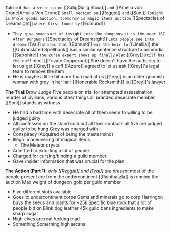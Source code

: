 `Tabloid has a write up on` [[Sulig|Sulig Stoud]] `and` [[Amelia von Crone|Amelia Von Crone]]
`Small section on` [[Reggie]] `and` [[Soni]]
`Tonight is Whole goods auction, tommorow is magic items auction` 
[[Spectacles of Dreamsight]] `where first found by` [[Edmund]]
- `They give some sort of insight into the dungeons`
`it is the year 107 After Dungeons`
[[Spectacles of Dreamsight]] `Lets people see into dreams`
[[Val]] `shares that` [[Edmund]] `was the heir to` [[Linellia]] 
the [[Untranslated Spellbook]] has a similar sentence structure to primordia
[[Sapphire]] `the curse expert shows up finally`
`Also` [[Grey]] `still has the cuff`
meet [[Private Copperpot]]
She doesn't have the authority to let us get [[Grey]]'s cuff
[[Azuro]] agreed to let us ask [[Grey]]'s legal team to remove the item
- He is maybe a little bit more than mad at us
[[Grey]] is an older gnomish woman with grey in her hair
[[Honerable Rocksmith]] is [[Grey]]'s lawyer

**The Trial**
Drow Judge
Five people on trial for attempted assassination, murder of civilians, various other things
all branded desecrate member
[[Soni]] stands as witness
- He had a bad time with desecrate
All of them seem to willing to be judged guilty
- All confessed on the stand
sold out all their contacts
all five are judged guilty
to be hung
Grey was charged with:
- Conspiracy (Acquired of being the mastermind)
- Illegal maneuvering of magical items
	- The Meteor crystal
- Admitted to extorting a lot of people
- Charged for cursing/binding a guild member
- Gave insider information that was crucial for the plan

**The Action (Part 1):**
*only [[Reggie]] and [[Val]] are present*
most of the people present are from the undercontinent
[[Rainthatzla]] is running the auction
Max weight of dungeon gold per guild member
- Five different slots available
- Goes to undercontinent corps
Gems and minerals go to corp
Harringon buys the seeds and plants for ~25k
Specific blue rock that a lot of people bid on
Blink dog leather 45k
guild bans ingredients to make sharp sugar
- High elves are real fucking mad
- Something Something high arcana
